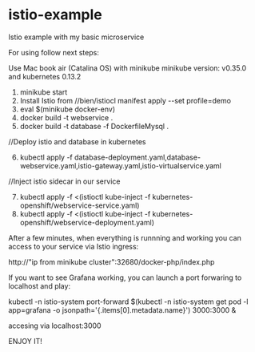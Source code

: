 # istio-example
Istio example with my basic microservice


For using follow next steps:


Use Mac book air (Catalina OS) with minikube minikube version: v0.35.0 and kubernetes 0.13.2

1) minikube start
2) Install Istio from /<istio folder>/bien/istiocl manifest apply --set profile=demo 
3) eval $(minikube docker-env)  
4) docker build -t webservice .
5) docker build -t database -f DockerfileMysql .
  
  
  
  //Deploy istio and database in kubernetes
  
  
  
6) kubectl apply -f database-deployment.yaml,database-webservice.yaml,istio-gateway.yaml,istio-virtualservice.yaml
  
  
  
  //Inject istio sidecar in our service
  
  
  
7) kubectl apply -f <(istioctl kube-inject -f kubernetes-openshift/webservice-service.yaml)
8) kubectl apply -f <(istioctl kube-inject -f kubernetes-openshift/webservice-deployment.yaml)

After a few minutes, when everything is runnning and working you can access to your service via Istio ingress:

http://"ip from minikube cluster":32680/docker-php/index.php
  
If you want to see Grafana working, you can launch a port forwaring to localhost and play:

kubectl -n istio-system port-forward $(kubectl -n istio-system get pod -l app=grafana -o jsonpath='{.items[0].metadata.name}') 3000:3000 &

accesing via localhost:3000


ENJOY IT!
